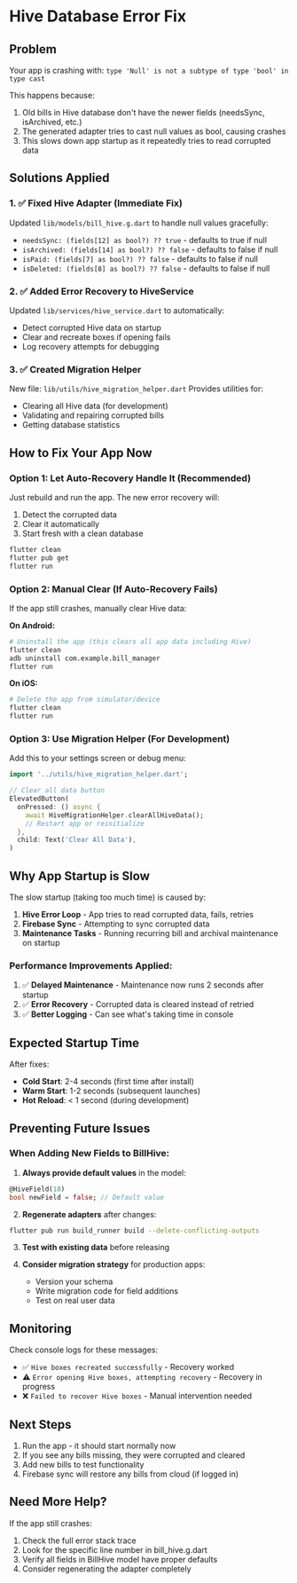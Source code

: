 # Hive Database Error Fix

## Problem
Your app is crashing with: `type 'Null' is not a subtype of type 'bool' in type cast`

This happens because:
1. Old bills in Hive database don't have the newer fields (needsSync, isArchived, etc.)
2. The generated adapter tries to cast null values as bool, causing crashes
3. This slows down app startup as it repeatedly tries to read corrupted data

## Solutions Applied

### 1. ✅ Fixed Hive Adapter (Immediate Fix)
Updated `lib/models/bill_hive.g.dart` to handle null values gracefully:
- `needsSync: (fields[12] as bool?) ?? true` - defaults to true if null
- `isArchived: (fields[14] as bool?) ?? false` - defaults to false if null
- `isPaid: (fields[7] as bool?) ?? false` - defaults to false if null
- `isDeleted: (fields[8] as bool?) ?? false` - defaults to false if null

### 2. ✅ Added Error Recovery to HiveService
Updated `lib/services/hive_service.dart` to automatically:
- Detect corrupted Hive data on startup
- Clear and recreate boxes if opening fails
- Log recovery attempts for debugging

### 3. ✅ Created Migration Helper
New file: `lib/utils/hive_migration_helper.dart`
Provides utilities for:
- Clearing all Hive data (for development)
- Validating and repairing corrupted bills
- Getting database statistics

## How to Fix Your App Now

### Option 1: Let Auto-Recovery Handle It (Recommended)
Just rebuild and run the app. The new error recovery will:
1. Detect the corrupted data
2. Clear it automatically
3. Start fresh with a clean database

```bash
flutter clean
flutter pub get
flutter run
```

### Option 2: Manual Clear (If Auto-Recovery Fails)
If the app still crashes, manually clear Hive data:

**On Android:**
```bash
# Uninstall the app (this clears all app data including Hive)
flutter clean
adb uninstall com.example.bill_manager
flutter run
```

**On iOS:**
```bash
# Delete the app from simulator/device
flutter clean
flutter run
```

### Option 3: Use Migration Helper (For Development)
Add this to your settings screen or debug menu:

```dart
import '../utils/hive_migration_helper.dart';

// Clear all data button
ElevatedButton(
  onPressed: () async {
    await HiveMigrationHelper.clearAllHiveData();
    // Restart app or reinitialize
  },
  child: Text('Clear All Data'),
)
```

## Why App Startup is Slow

The slow startup (taking too much time) is caused by:

1. **Hive Error Loop** - App tries to read corrupted data, fails, retries
2. **Firebase Sync** - Attempting to sync corrupted data
3. **Maintenance Tasks** - Running recurring bill and archival maintenance on startup

### Performance Improvements Applied:

1. ✅ **Delayed Maintenance** - Maintenance now runs 2 seconds after startup
2. ✅ **Error Recovery** - Corrupted data is cleared instead of retried
3. ✅ **Better Logging** - Can see what's taking time in console

## Expected Startup Time

After fixes:
- **Cold Start**: 2-4 seconds (first time after install)
- **Warm Start**: 1-2 seconds (subsequent launches)
- **Hot Reload**: < 1 second (during development)

## Preventing Future Issues

### When Adding New Fields to BillHive:

1. **Always provide default values** in the model:
```dart
@HiveField(18)
bool newField = false; // Default value
```

2. **Regenerate adapters** after changes:
```bash
flutter pub run build_runner build --delete-conflicting-outputs
```

3. **Test with existing data** before releasing

4. **Consider migration strategy** for production apps:
   - Version your schema
   - Write migration code for field additions
   - Test on real user data

## Monitoring

Check console logs for these messages:
- ✅ `Hive boxes recreated successfully` - Recovery worked
- ⚠️ `Error opening Hive boxes, attempting recovery` - Recovery in progress
- ❌ `Failed to recover Hive boxes` - Manual intervention needed

## Next Steps

1. Run the app - it should start normally now
2. If you see any bills missing, they were corrupted and cleared
3. Add new bills to test functionality
4. Firebase sync will restore any bills from cloud (if logged in)

## Need More Help?

If the app still crashes:
1. Check the full error stack trace
2. Look for the specific line number in bill_hive.g.dart
3. Verify all fields in BillHive model have proper defaults
4. Consider regenerating the adapter completely
